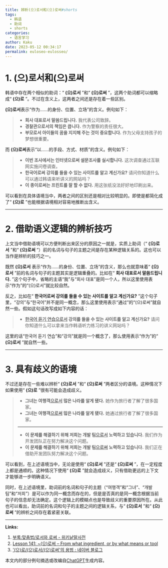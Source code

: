 ```yaml
---
title: 辨析(으)로서和(으)로써#shorts
tags:
  - 韩语
  - 助词
  - shorts
categories:
  - 语言学习
author: Kaku
date: 2023-05-12 00:34:17
permalink: euloseo-eulosseo/
---
```


# 1. (으)로서和(으)로써

韩语中存在两个相似的助词：“ **(으)로서** ”和“ **(으)로써** ”，这两个助词都可以缩略成“ **(으)로** ”。不过在含义上，这两者之间还是存在着一些区别。

<!--more-->

**(으)로서**表示“作为……的身份、位置、立场”的含义。例句如下：

> - **회사 대표로서 말씀드립니다.** 我代表公司致辞。
> - **경찰관으로서의 책임은 큽니다.** 作为警察的责任很大。
> - **부모로서 아이들의 꿈을 지지해 주는 것이 중요합니다.** 作为父母支持孩子的梦想很重要。

而 **(으)로써**表示“以……的手段、方式、材质”的含义。例句如下：

> - **이번 조사에서는 인터넷으로써 설문조사를 실시합니다.** 这次调查通过互联网实施问卷调查。
> - **한국어로써 강의를 들을 수 있는 사이트를 알고 계신가요?** 请问你知道什么可以通过韩语来听讲义的网站吗？
> - **이 종이로써는 프린트를 잘 할 수 없다.** 用这张纸没法好好地印刷出来。

可以看到在具体语境当中，两者之间的区别还是相对比较明显的。即使是都简化成了“ **(으)로** ”也能根据语境相对容易地推断出含义。

---

# 2. 借助语义逻辑的辨析技巧

上文当中借助语境可以方便判断出来区分的原因之一就是，实质上助词（“ **(으)로서** ”和“ **(으)로써** ”）前的名词与句子的主题之间是存在某种逻辑关系的。这也可以当作是辨析的技巧之一。

既然 **(으)로서** 表示“作为……的身份、位置、立场”的含义，那么也就意味着“ **(으)로서** ”前的名词与句子的主题其实是逻辑重叠的。比如在“ **회사 대표로서 말씀드립니다.** ”这个句子中，省略的主语“我”与“회사 대표”是同一个人，所以这里使用表示“作为”的“(으)로서”就比较自然。

反之，比如在“ **한국어로써 강의를 들을 수 있는 사이트를 알고 계신가요?** ”这个句子里，“강의”与“한국어”并不是同一概念，那么这里使用表示“通过”的“(으)로써”就自然一些。假如这句话改写成如下内容的话：

> - **<u>한국어 듣기 연습으로서</u> 강의를 들을 수 있는 사이트를 알고 계신가요?** 请问你知道什么可以拿来当作韩语听力练习的讲义网站吗？

这里的话“한국어 듣기 연습”和“강의”就是同一个概念了，那么使用表示“作为”的“ **(으)로서** ”就自然一些。

---

# 3. 具有歧义的语境

不过还是存在一些难以辨析“ **(으)로서** ”和“ **(으)로써** ”两者区分的语境。这种情况下如果使用“ **(으)로** ”很有可能会造成歧义。

> - **그녀는 여행객<u>으로서</u> 많은 나라를 알게 됐다.** 她作为旅行者了解了很多国家。
> - **그녀는 여행객<u>으로써</u> 많은 나라를 알게 됐다.** 她通过旅行者了解了很多国家。
> ---
> - **이 문제를 해결하기 위해 저희는 개발 팀<u>으로서</u> 노력하고 있습니다.** 我们作为开发团队正在努力解决这个问题。
> - **이 문제를 해결하기 위해 저희는 개발 팀<u>으로써</u> 노력하고 있습니다.** 我们正在借助开发团队努力解决这个问题。

可以看到，在上述语境当中，无论是使用“ **(으)로서** ”还是“ **(으)로써** ”，在一定程度上都是通顺的。这种情况下使用“ **(으)로** ”就会造成歧义，只有借助更远的上下文才能够进一步明确语义。

同时，在上述语境里，助词前的名词和句子的主题（“여행객”和“그녀”、“개발 팀”和“저희”）是可以作为同一概念而存在的，但是是否真的是同一概念根据当前句子的信息却无法确定。这个逻辑上的模糊点也是导致歧义的重要原因所在。从此也可以看出，助词前的名词和句子的主题之间的逻辑关系，与“ **(으)로서** ”和“ **(으)로써** ”的辨析之间存在着紧密关联。

---

**Links:**

1. [부록:맞춤법/로서와 로써 - 위키낱말사전](https://ko.wiktionary.org/wiki/%EB%B6%80%EB%A1%9D:%EB%A7%9E%EC%B6%A4%EB%B2%95/%EB%A1%9C%EC%84%9C%EC%99%80_%EB%A1%9C%EC%8D%A8)
2. [Lesson 141: ~(으)로써 – From what ingredient, or by what means or tool](https://www.howtostudykorean.com/unit-6/lessons-134-141/lesson-141/)
3. ['(으)로/(으)로서/(으)로써'의 용법 : 네이버 블로그](https://m.blog.naver.com/PostView.naver?isHttpsRedirect=true&blogId=top1ha&logNo=222001316474)

本文内的部分例句摘选或改编自[ChatGPT](https://chat.openai.com/)生成内容。
